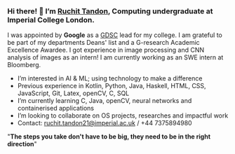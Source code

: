 ### Hi there! 👋 I’m [Ruchit Tandon](https://www.linkedin.com/in/ruchit-tandon-aa845924b/), Computing undergraduate at Imperial College London.
I was appointed by **Google** as a [GDSC](https://www.instagram.com/gdscimperial/?hl=en) lead for my college. I am grateful to be part of my departments Deans' list and a G-research Academic Excellence Awardee. I got experience in image processing and CNN analysis of images as an intern! I am currently working as an SWE intern at Bloomberg.

- I’m interested in AI & ML; using technology to make a difference 
- Previous experience in Kotlin, Python, Java, Haskell, HTML, CSS, JavaScript, Git, Latex, openCV, C, SQL
- I’m currently learning C, Java, openCV, neural networks and containerised applications
- I’m looking to collaborate on OS projects, researches and impactful work
- Contact: ruchit.tandon21@imperial.ac.uk / +44 7375894980

"**The steps you take don't have to be big, they need to be in the right direction**"

<!---
Ruchit-rt/Ruchit-rt is a ✨ special ✨ repository because its `README.md` (this file) appears on your GitHub profile.
You can click the Preview link to take a look at your changes.
--->
